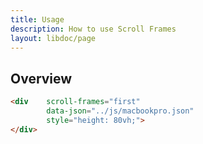 ```yaml
---
title: Usage
description: How to use Scroll Frames
layout: libdoc/page
---
```


## Overview

```html
<div    scroll-frames="first"
        data-json="../js/macbookpro.json"
        style="height: 80vh;">
</div>
```